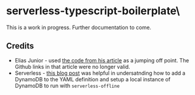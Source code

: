 # serverless-typescript-boilerplate\

This is a work in progress. Further documentation to come.

## Credits
* Elias Junior - used [the code from his article](https://medium.com/@eliasjcjunior/create-serverless-application-with-express-and-typescript-a4c0c25060b2) as a jumping off point. The Github links in that article were no longer valid.
* Serverless - [this blog post](https://www.serverless.com/blog/serverless-express-rest-api) was helpful in undersatnding how to add a DynamoDB to the YAML definition and setup a local instance of DynamoDB to run with `serverless-offline`
